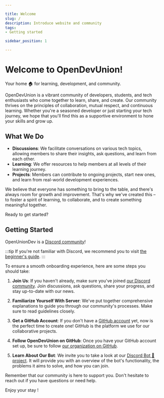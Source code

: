 ```yaml
---

title: Welcome
slug: /
description: Introduce website and community
tags:
- Getting started

sidebar_position: 1

---
```


# Welcome to OpenDevUnion!

Your home 🏠 for learning, development, and community.

OpenDevUnion is a vibrant community of developers, students, and tech enthusiasts who come together to learn, share, and create. Our community thrives on the principles of collaboration, mutual respect, and continuous learning. Whether you're a seasoned developer or just starting your tech journey, we hope that you'll find this as a supportive environment to hone your skills and grow up.

## What We Do
- **Discussions**: We facilitate conversations on various tech topics, allowing members to share their insights, ask questions, and learn from each other.
- **Learning**: We offer resources to help members at all levels of their learning journey.
- **Projects**: Members can contribute to ongoing projects, start new ones, and learn from real-world development experiences.

We believe that everyone has something to bring to the table, and there's always room for growth and improvement. That's why we've created this – to foster a spirit of learning, to collaborate, and to create something meaningful together.

Ready to get started?

## Getting Started
OpenUnionDev is a [Discord community](https://discord.com/community)! 

:::tip
If you're not familiar with Discord, we recommend you to visit [the beginner's guide](https://support.discord.com/hc/en-us/articles/360045138571).
:::

To ensure a smooth onboarding experience, here are some steps you should take:

1. **Join Us**: If you haven't already, make sure you've joined [our Discord community](https://discord.gg/4pKNAraH). Join discussions, ask questions, share your progress, and stay up-to-date with our news.

2. **Familiarize Yourself With Server**: We've put together comprehensive explanations to guide you through our community's processes. Make sure to read guidelines closely.

3. **Get a GitHub Account**: If you don't have a [GitHub account](https://docs.github.com/en/get-started/onboarding/getting-started-with-your-github-account) yet, now is the perfect time to create one! GitHub is the platform we use for our collaborative projects. 

4. **Follow OpenDevUnion on GitHub**: Once you have your GitHub account set up, be sure to follow [our organization on GitHub](https://github.com/open-dev-union).

5. **Learn About Our Bot**: We invite you to take a look at our [Discord Bot 🤖 project](/bot). It will provide you with an overview of the bot's functionality, the problems it aims to solve, and how you can join.

Remember that our community is here to support you. Don't hesitate to reach out if you have questions or need help.

Enjoy your stay !
